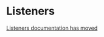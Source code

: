 Listeners
==========

[Listeners documentation has moved](https://kotest.io/docs/framework/listeners.html)
